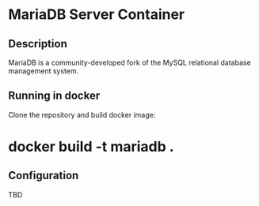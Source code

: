 # MariaDB Server Container

## Description

MariaDB is a community-developed fork of the MySQL relational database management system. 

## Running in docker

Clone the repository and build docker image: 

 # docker build -t mariadb .

## Configuration 

TBD
